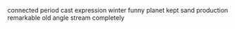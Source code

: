 connected period cast expression winter funny planet kept sand production remarkable old angle stream completely